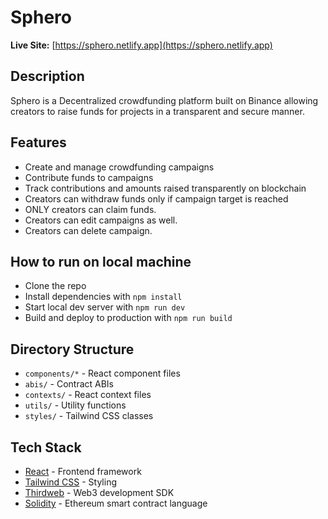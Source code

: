 # Sphero

**Live Site:** [https://sphero.netlify.app](https://sphero.netlify.app)  

## Description

Sphero is a Decentralized crowdfunding platform built on Binance allowing creators to raise funds for projects in a transparent and secure manner.

## Features

- Create and manage crowdfunding campaigns
- Contribute funds to campaigns
- Track contributions and amounts raised transparently on blockchain  
- Creators can withdraw funds only if campaign target is reached
- ONLY creators can claim funds.
- Creators can edit campaigns as well.
- Creators can delete campaign.

## How to run on local machine

- Clone the repo
- Install dependencies with `npm install`  
- Start local dev server with `npm run dev`
- Build and deploy to production with `npm run build` 

## Directory Structure

- `components/*` - React component files
- `abis/` - Contract ABIs
- `contexts/` - React context files
- `utils/` - Utility functions 
- `styles/` - Tailwind CSS classes

## Tech Stack

- [React](https://reactjs.org/) - Frontend framework
- [Tailwind CSS](https://tailwindcss.com/) - Styling
- [Thirdweb](https://thirdweb.com/) - Web3 development SDK
- [Solidity](https://docs.soliditylang.org/en/v0.8.17/) - Ethereum smart contract language
